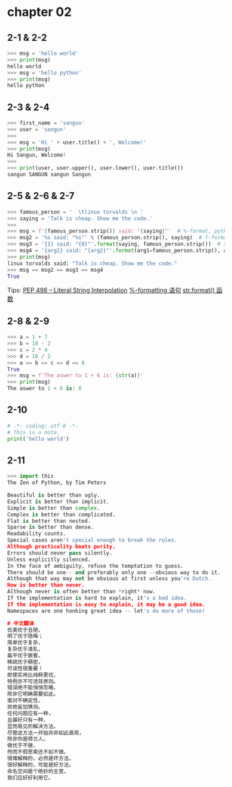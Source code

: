 # chapter 02

## 2-1 & 2-2

```python
>>> msg = 'hello world'
>>> print(msg)
hello world
>>> msg = 'hello python'
>>> print(msg)
hello python
```

## 2-3 & 2-4

```python
>>> first_name = 'sangun'
>>> user = 'sangun'
>>>
>>> msg = 'Hi ' + user.title() + ', Welcome!'
>>> print(msg)
Hi Sangun, Welcome!
>>>
>>> print(user, user.upper(), user.lower(), user.title())
sangun SANGUN sangun Sangun
```

## 2-5 & 2-6 & 2-7

```python
>>> famous_person = '  \tlinux torvalds \n '
>>> saying = 'Talk is cheap. Show me the code.'
>>>
>>> msg = f'{famous_person.strip()} said: "{saying}"'  # %-format, python version >= 3.6, concise, better performance.
>>> msg2 = '%s said: "%s"' % (famous_person.strip(), saying)  # f-format
>>> msg3 = '{1} said: "{0}"'.format(saying, famous_person.strip())  # str.format(), way 1.
>>> msg4 = '{arg1} said: "{arg2}"'.format(arg1=famous_person.strip(), arg2=saying)  # str.format(), way 2.
>>> print(msg)
linux torvalds said: "Talk is cheap. Show me the code."
>>> msg == msg2 == msg3 == msg4
True
```

Tips:
[PEP 498 – Literal String Interpolation](https://python.org/dev/peps/pep-0498/)
[%-formatting 语句](https://docs.python.org/3/library/stdtypes.html#old-string-formatting)
[str.format() 函数](https://docs.python.org/3/library/stdtypes.html#str.format)

## 2-8 & 2-9

```python
>>> a = 1 + 7
>>> b = 10 - 2
>>> c = 2 * 4
>>> d = 16 / 2
>>> a == b == c == d == 8
True
>>> msg = f'The aswer to 1 + 6 is: {str(a)}'
>>> print(msg)
The aswer to 1 + 6 is: 8
```

## 2-10

```python
# -*- coding: utf-8 -*-
# This is a note.
print('hello world')
```

## 2-11

```python
>>> import this
The Zen of Python, by Tim Peters

Beautiful is better than ugly.
Explicit is better than implicit.
Simple is better than complex.
Complex is better than complicated.
Flat is better than nested.
Sparse is better than dense.
Readability counts.
Special cases aren't special enough to break the rules.
Although practicality beats purity.
Errors should never pass silently.
Unless explicitly silenced.
In the face of ambiguity, refuse the temptation to guess.
There should be one-- and preferably only one --obvious way to do it.
Although that way may not be obvious at first unless you're Dutch.
Now is better than never.
Although never is often better than *right* now.
If the implementation is hard to explain, it's a bad idea.
If the implementation is easy to explain, it may be a good idea.
Namespaces are one honking great idea -- let's do more of those!

# 中文翻译
优美优于丑陋，
明了优于隐晦；
简单优于复杂，
复杂优于凌乱，
扁平优于嵌套，
稀疏优于稠密，
可读性很重要！
即使实用比纯粹更优，
特例亦不可违背原则。
错误绝不能悄悄忽略，
除非它明确需要如此。
面对不确定性，
拒绝妄加猜测。
任何问题应有一种，
且最好只有一种，
显而易见的解决方法。
尽管这方法一开始并非如此直观，
除非你是荷兰人。
做优于不做，
然而不假思索还不如不做。
很难解释的，必然是坏方法。
很好解释的，可能是好方法。
命名空间是个绝妙的主意，
我们应好好利用它。
```
